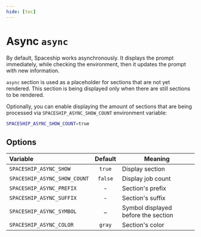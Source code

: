 ```yaml
---
hide: [toc]
---
```


# Async `async`

By default, Spaceship works asynchronously. It displays the prompt immediately, while checking the environment, then it updates the prompt with new information.

`async` section is used as a placeholder for sections that are not yet rendered. This section is being displayed only when there are still sections to be rendered.

Optionally, you can enable displaying the amount of sections that are being processed via `SPACESHIP_ASYNC_SHOW_COUNT` environment variable:

```sh title=".zshrc"
SPACESHIP_ASYNC_SHOW_COUNT=true
```

## Options

| Variable                     |  Default   | Meaning                             |
| :--------------------------- | :--------: | ----------------------------------- |
| `SPACESHIP_ASYNC_SHOW`       |  `true`    | Display section                     |
| `SPACESHIP_ASYNC_SHOW_COUNT` |  `false`   | Display job count                   |
| `SPACESHIP_ASYNC_PREFIX`     |     -      | Section's prefix                    |
| `SPACESHIP_ASYNC_SUFFIX`     |     -      | Section's suffix                    |
| `SPACESHIP_ASYNC_SYMBOL`     |    `…`     | Symbol displayed before the section |
| `SPACESHIP_ASYNC_COLOR`      |  `gray`    | Section's color                     |

